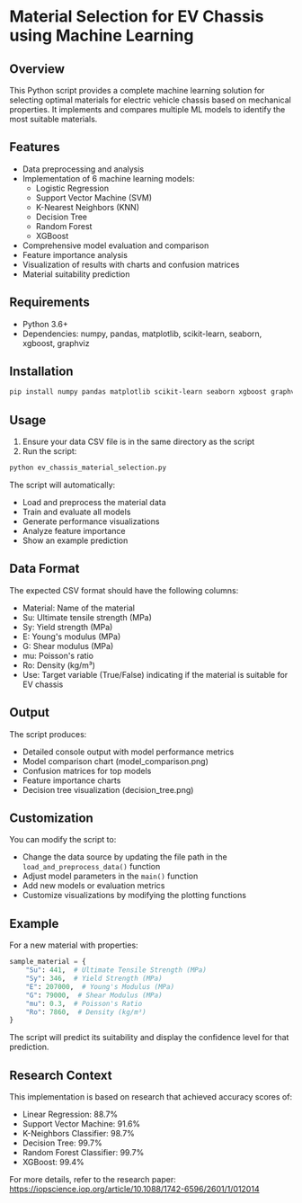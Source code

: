 # Material Selection for EV Chassis using Machine Learning

## Overview
This Python script provides a complete machine learning solution for selecting optimal materials for electric vehicle chassis based on mechanical properties. It implements and compares multiple ML models to identify the most suitable materials.

## Features
- Data preprocessing and analysis
- Implementation of 6 machine learning models:
  - Logistic Regression
  - Support Vector Machine (SVM)
  - K-Nearest Neighbors (KNN)
  - Decision Tree
  - Random Forest
  - XGBoost
- Comprehensive model evaluation and comparison
- Feature importance analysis
- Visualization of results with charts and confusion matrices
- Material suitability prediction

## Requirements
- Python 3.6+
- Dependencies: numpy, pandas, matplotlib, scikit-learn, seaborn, xgboost, graphviz

## Installation
```bash
pip install numpy pandas matplotlib scikit-learn seaborn xgboost graphviz
```

## Usage
1. Ensure your data CSV file is in the same directory as the script
2. Run the script:
```bash
python ev_chassis_material_selection.py
```

The script will automatically:
- Load and preprocess the material data
- Train and evaluate all models
- Generate performance visualizations
- Analyze feature importance
- Show an example prediction

## Data Format
The expected CSV format should have the following columns:
- Material: Name of the material
- Su: Ultimate tensile strength (MPa)
- Sy: Yield strength (MPa)
- E: Young's modulus (MPa)
- G: Shear modulus (MPa)
- mu: Poisson's ratio
- Ro: Density (kg/m³)
- Use: Target variable (True/False) indicating if the material is suitable for EV chassis

## Output
The script produces:
- Detailed console output with model performance metrics
- Model comparison chart (model_comparison.png)
- Confusion matrices for top models
- Feature importance charts
- Decision tree visualization (decision_tree.png)

## Customization
You can modify the script to:
- Change the data source by updating the file path in the `load_and_preprocess_data()` function
- Adjust model parameters in the `main()` function
- Add new models or evaluation metrics
- Customize visualizations by modifying the plotting functions

## Example
For a new material with properties:
```python
sample_material = {
    "Su": 441,  # Ultimate Tensile Strength (MPa)
    "Sy": 346,  # Yield Strength (MPa)
    "E": 207000,  # Young's Modulus (MPa)
    "G": 79000,  # Shear Modulus (MPa)
    "mu": 0.3,  # Poisson's Ratio
    "Ro": 7860,  # Density (kg/m³)
}
```

The script will predict its suitability and display the confidence level for that prediction.

## Research Context
This implementation is based on research that achieved accuracy scores of:
- Linear Regression: 88.7%
- Support Vector Machine: 91.6%
- K-Neighbors Classifier: 98.7%
- Decision Tree: 99.7%
- Random Forest Classifier: 99.7%
- XGBoost: 99.4%

For more details, refer to the research paper: https://iopscience.iop.org/article/10.1088/1742-6596/2601/1/012014 
